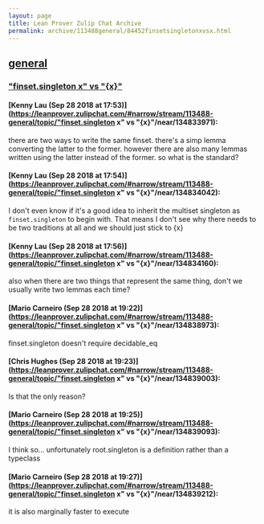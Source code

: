 ```yaml
---
layout: page
title: Lean Prover Zulip Chat Archive 
permalink: archive/113488general/84452finsetsingletonxvsx.html
---
```


## [general](index.html)
### ["finset.singleton x" vs "{x}"](84452finsetsingletonxvsx.html)

#### [Kenny Lau (Sep 28 2018 at 17:53)](https://leanprover.zulipchat.com/#narrow/stream/113488-general/topic/"finset.singleton x" vs "{x}"/near/134833971):
there are two ways to write the same finset. there's a simp lemma converting the latter to the former. however there are also many lemmas written using the latter instead of the former. so what is the standard?

#### [Kenny Lau (Sep 28 2018 at 17:54)](https://leanprover.zulipchat.com/#narrow/stream/113488-general/topic/"finset.singleton x" vs "{x}"/near/134834042):
I don't even know if it's a good idea to inherit the multiset singleton as `finset.singleton` to begin with. That means I don't see why there needs to be two traditions at all and we should just stick to {x}

#### [Kenny Lau (Sep 28 2018 at 17:56)](https://leanprover.zulipchat.com/#narrow/stream/113488-general/topic/"finset.singleton x" vs "{x}"/near/134834160):
also when there are two things that represent the same thing, don't we usually write two lemmas each time?

#### [Mario Carneiro (Sep 28 2018 at 19:22)](https://leanprover.zulipchat.com/#narrow/stream/113488-general/topic/"finset.singleton x" vs "{x}"/near/134838973):
finset.singleton doesn't require decidable_eq

#### [Chris Hughes (Sep 28 2018 at 19:23)](https://leanprover.zulipchat.com/#narrow/stream/113488-general/topic/"finset.singleton x" vs "{x}"/near/134839003):
Is that the only reason?

#### [Mario Carneiro (Sep 28 2018 at 19:25)](https://leanprover.zulipchat.com/#narrow/stream/113488-general/topic/"finset.singleton x" vs "{x}"/near/134839093):
I think so... unfortunately root.singleton is a definition rather than a typeclass

#### [Mario Carneiro (Sep 28 2018 at 19:27)](https://leanprover.zulipchat.com/#narrow/stream/113488-general/topic/"finset.singleton x" vs "{x}"/near/134839212):
it is also marginally faster to execute

